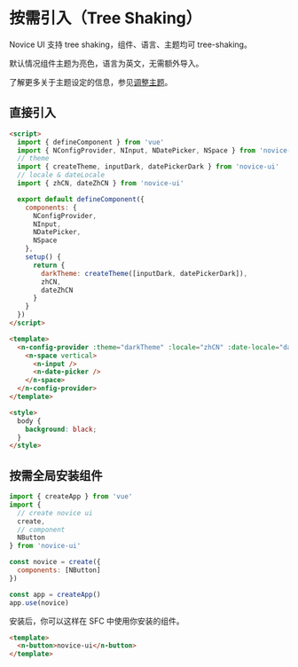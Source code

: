 # 按需引入（Tree Shaking）

Novice UI 支持 tree shaking，组件、语言、主题均可 tree-shaking。

默认情况组件主题为亮色，语言为英文，无需额外导入。

了解更多关于主题设定的信息，参见[调整主题](customize-theme)。

## 直接引入

```html
<script>
  import { defineComponent } from 'vue'
  import { NConfigProvider, NInput, NDatePicker, NSpace } from 'novice-ui'
  // theme
  import { createTheme, inputDark, datePickerDark } from 'novice-ui'
  // locale & dateLocale
  import { zhCN, dateZhCN } from 'novice-ui'

  export default defineComponent({
    components: {
      NConfigProvider,
      NInput,
      NDatePicker,
      NSpace
    },
    setup() {
      return {
        darkTheme: createTheme([inputDark, datePickerDark]),
        zhCN,
        dateZhCN
      }
    }
  })
</script>

<template>
  <n-config-provider :theme="darkTheme" :locale="zhCN" :date-locale="dateZhCN">
    <n-space vertical>
      <n-input />
      <n-date-picker />
    </n-space>
  </n-config-provider>
</template>

<style>
  body {
    background: black;
  }
</style>
```

## 按需全局安装组件

```js
import { createApp } from 'vue'
import {
  // create novice ui
  create,
  // component
  NButton
} from 'novice-ui'

const novice = create({
  components: [NButton]
})

const app = createApp()
app.use(novice)
```

安装后，你可以这样在 SFC 中使用你安装的组件。

```html
<template>
  <n-button>novice-ui</n-button>
</template>
```
